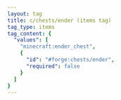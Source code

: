 ```yaml
---
layout: tag
title: c/chests/ender (items tag)
tag_type: items
tag_content: {
  "values": [
    "minecraft:ender_chest",
    {
      "id": "#forge:chests/ender",
      "required": false
    }
  ]
}
---
```

